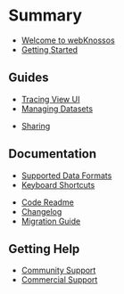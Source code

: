 # Summary

* [Welcome to webKnossos](./hello.md)
* [Getting Started](./getting_started.md)

## Guides
<!--* [Dashboard](./dashboard.md)-->
* [Tracing View UI](./tracing_ui.md)
* [Managing Datasets](./datasets.md)
<!--* [Managing Users and Access Rights](./users.md)-->
<!--* [Managing Tasks and Projects](./tasks.md)-->
* [Sharing](./sharing.md)

## Documentation
* [Supported Data Formats](./data_formats.md)
* [Keyboard Shortcuts](./keyboard_shortcuts.md)
<!--* [FAQ](./faq.md)-->
* [Code Readme](../README.md)
* [Changelog](../CHANGELOG.md)
* [Migration Guide](../MIGRATIONS.md)

## Getting Help
* [Community Support](https://support.webknossos.org)
* [Commercial Support](https://scalableminds.com)
